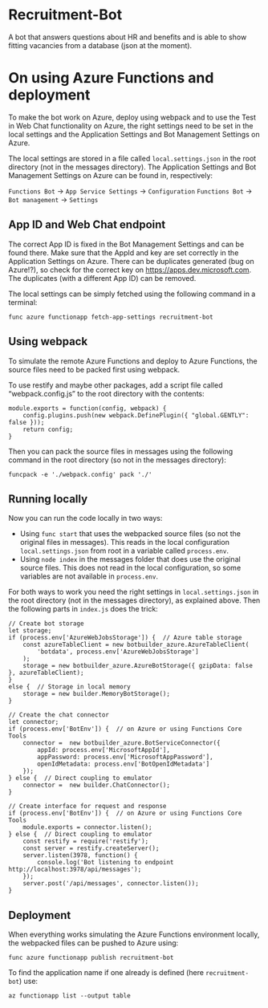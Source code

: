 # Recruitment-Bot
A bot that answers questions about HR and benefits and is able to show fitting vacancies from a database (json at the moment).

# On using Azure Functions and deployment
To make the bot work on Azure, deploy using webpack and to use the Test in Web Chat functionality on Azure, the right settings need to be set in the local settings and the Application Settings and Bot Management Settings on Azure. 

The local settings are stored in a file called `local.settings.json` in the root directory (not in the messages directory). The Application Settings and Bot Management Settings on Azure can be found in, respectively:

`Functions Bot` -> `App Service Settings` -> `Configuration`
`Functions Bot` -> `Bot management` -> `Settings`

## App ID and Web Chat endpoint
The correct App ID is fixed in the Bot Management Settings and can be found there. Make sure that the AppId and key are set correctly in the Application Settings on Azure. There can be duplicates generated (bug on Azure!?), so check for the correct key on https://apps.dev.microsoft.com. The duplicates (with a different App ID) can be removed.

The local settings can be simply fetched using the following command in a terminal:

`func azure functionapp fetch-app-settings recruitment-bot`

## Using webpack
To simulate the remote Azure Functions and deploy to Azure Functions, the source files need to be packed first using webpack.

To use restify and maybe other packages, add a script file called “webpack.config.js” to the root directory with the contents:

```
module.exports = function(config, webpack) {
    config.plugins.push(new webpack.DefinePlugin({ "global.GENTLY": false }));
    return config;
}
```

Then you can pack the source files in messages using the following command in the root directory (so not in the messages directory):

`funcpack -e './webpack.config' pack './'`

## Running locally
Now you can run the code locally in two ways:
- Using `func start` that uses the webpacked source files (so not the original files in messages). This reads in the local configuration `local.settings.json` from root in a variable called `process.env`.
- Using `node index` in the messages folder that does use the original source files. This does not read in the local configuration, so some variables are not available in `process.env`.

For both ways to work you need the right settings in `local.settings.json` in the root directory (not in the messages directory), as explained above. Then the following parts in `index.js` does the trick:

```
// Create bot storage
let storage;
if (process.env['AzureWebJobsStorage']) {  // Azure table storage
    const azureTableClient = new botbuilder_azure.AzureTableClient(  
        'botdata', process.env['AzureWebJobsStorage']
    );
    storage = new botbuilder_azure.AzureBotStorage({ gzipData: false }, azureTableClient);
}
else {  // Storage in local memory
    storage = new builder.MemoryBotStorage();  
}
```

```
// Create the chat connector
let connector;
if (process.env['BotEnv']) {  // on Azure or using Functions Core Tools
    connector =  new botbuilder_azure.BotServiceConnector({
        appId: process.env['MicrosoftAppId'],
        appPassword: process.env['MicrosoftAppPassword'],
        openIdMetadata: process.env['BotOpenIdMetadata']
    });
} else {  // Direct coupling to emulator
    connector =  new builder.ChatConnector();  
}
```

```
// Create interface for request and response
if (process.env['BotEnv']) {  // on Azure or using Functions Core Tools
    module.exports = connector.listen();
} else {  // Direct coupling to emulator
    const restify = require('restify');
    const server = restify.createServer();
    server.listen(3978, function() {
        console.log('Bot listening to endpoint http://localhost:3978/api/messages');
    });
    server.post('/api/messages', connector.listen());  
}
```

## Deployment
When everything works simulating the Azure Functions environment locally, the webpacked files can be pushed to Azure using:

`func azure functionapp publish recruitment-bot`

To find the application name if one already is defined (here `recruitment-bot`) use:

`az functionapp list --output table`

